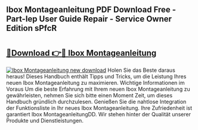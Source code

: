 ## Ibox Montageanleitung PDF Download Free - Part-Iep User Guide Repair - Service Owner Edition sPfcR

# <h2><a href="http://df8h01.blite.top/?on=Ibox+Montageanleitung">🔗Download 👉🔴 Ibox Montageanleitung</a></h2>

[![Ibox Montageanleitung new download](https://i.imgur.com/lujVjoI.png)](http://df8h01.blite.top/?on=Ibox+Montageanleitung)
Holen Sie das Beste daraus heraus! Dieses Handbuch enthält Tipps und Tricks, um die Leistung Ihres neuen Ibox Montageanleitung zu maximieren. Wichtige Informationen im Voraus Um die beste Erfahrung mit Ihrem neuen Ibox Montageanleitung zu gewährleisten, nehmen Sie sich bitte einen Moment Zeit, um dieses Handbuch gründlich durchzulesen. Genießen Sie die nahtlose Integration der Funktionsliste in Ihr neues Ibox Montageanleitung. Ihre Zufriedenheit ist garantiert Ibox MontageanleitungDD. Wir stehen hinter der Qualität unserer Produkte und Dienstleistungen.
